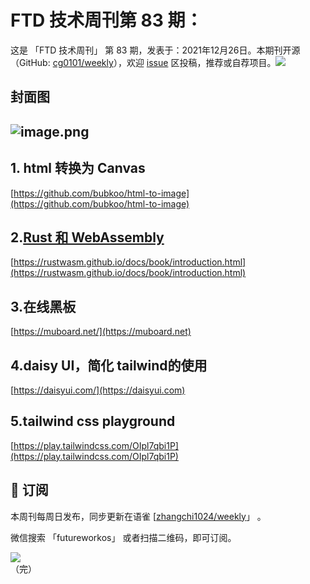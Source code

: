 # FTD 技术周刊第 83 期：
这是 「FTD 技术周刊」 第 83 期，发表于：2021年12月26日。本期刊开源（GitHub: [cg0101/weekly](https://github.com/cg0101/weekly)），欢迎 [issue](https://github.com/cg0101/weekly/issues) 区投稿，推荐或自荐项目。![](https://visitor-badge.glitch.me/badge?page_id=cg0101.weekly) <a href="https://www.linkedin.com/in/%E9%A9%B0-%E5%BC%A0-60669710a/">
        </a>
## 封面图


## ![image.png](https://cdn.nlark.com/yuque/0/2021/png/132503/1640525412524-8f5f07ee-7368-49f9-b8d9-0939e95f49ad.png#clientId=u32eebc64-0293-4&crop=0&crop=0&crop=1&crop=1&from=paste&height=360&id=ud1ce77bc&margin=%5Bobject%20Object%5D&name=image.png&originHeight=720&originWidth=1080&originalType=binary&ratio=1&rotation=0&showTitle=false&size=580319&status=done&style=none&taskId=ucfd53fb2-6f5f-4776-8576-59399c45935&title=&width=540)
## 1. html 转换为 Canvas 
[https://github.com/bubkoo/html-to-image](https://github.com/bubkoo/html-to-image)

## 2.[Rust 和 WebAssembly](https://rustwasm.github.io/docs/book/introduction.html)
[https://rustwasm.github.io/docs/book/introduction.html](https://rustwasm.github.io/docs/book/introduction.html)

## 3.在线黑板 
[https://muboard.net/](https://muboard.net)

## 4.daisy UI，简化 tailwind的使用 
[https://daisyui.com/](https://daisyui.com)  

## 5.tailwind css playground 
[https://play.tailwindcss.com/OIpl7qbi1P](https://play.tailwindcss.com/OIpl7qbi1P)



## 📅 订阅
本周刊每周日发布，同步更新在语雀 [[zhangchi1024/weekly](https://www.yuque.com/zhangchi1024/weekly)」 。


微信搜索 「futureworkos」 或者扫描二维码，即可订阅。
<div align="left"> <img src="https://cdn.nlark.com/yuque/0/2021/jpeg/132503/1640750963398-e8538e9e-6b96-46f7-abff-c93b56bdd377.jpeg?x-oss-process=image%2Fwatermark%2Ctype_d3F5LW1pY3JvaGVp%2Csize_36%2Ctext_5byg6amw%2Ccolor_FFFFFF%2Cshadow_50%2Ct_80%2Cg_se%2Cx_10%2Cy_10%2Fresize%2Cw_426%2Climit_0" ></div>
    （完）